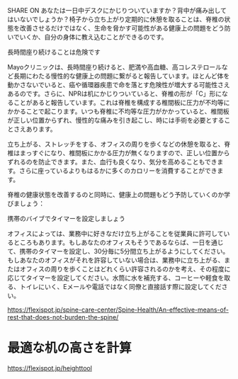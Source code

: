 
SHARE ON
あなたは一日中デスクにかじりついていますか？背中が痛み出してはいないでしょうか？椅子から立ち上がり定期的に休憩を取ることは、脊椎の状態を改善させるだけではなく、生命を脅かす可能性がある健康上の問題をどう防いでいくか、自分の身体に教え込むことができるのです。

長時間座り続けることは危険です

Mayoクリニックは、長時間座り続けると、肥満や高血糖、高コレステロールなど長期にわたる慢性的な健康上の問題に繋がると報告しています。ほとんど体を動かさないでいると、癌や循環器疾患で命を落とす危険性が増大する可能性さえあるのです。さらに、NPRは机にかじりついていると、脊椎の形が「C」形になることがあると報告しています。これは脊椎を構成する椎間板に圧力が不均等にかかることで起こります。いつも脊椎に不均等な圧力がかかっていると、椎間板が正しい位置からずれ、慢性的な痛みを引き起こし、時には手術を必要とすることさえあります。

立ち上がる、ストレッチをする、オフィスの周りを歩くなどの休憩を取ると、脊椎はまっすぐになり、椎間板にかかる圧力が無くなりますので、正しい位置からずれるのを防止できます。また、血行も良くなり、気分を高めることもできます。さらに座っているよりもはるかに多くのカロリーを消費することができます。

脊椎の健康状態を改善するのと同時に、健康上の問題もどう予防していくのか学びましょう：

携帯のバイブでタイマーを設定しましょう

オフィスによっては、業務中に好きなだけ立ち上がることを従業員に許可しているところもあります。もしあなたのオフィスもそうであるならば、一日を通じて、携帯のタイマーを設定し、30分毎に5分間立ち上がるようにしてください。もしあなたのオフィスがそれを許容していない場合は、業務中に立ち上がる、またはオフィスの周りを歩くことはどれくらい許容されるのかを考え、その程度に応じてタイマーを設定してください。水筒に水を補充する、コーヒーや軽食を取る、トイレにいく、Eメールや電話ではなく同僚と直接話す際に設定してください。

https://flexispot.jp/spine-care-center/Spine-Health/An-effective-means-of-rest-that-does-not-burden-the-spine/

# 最適な机の高さを計算
https://flexispot.jp/heighttool
